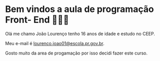 # Bem vindos a aula de programação Front- End 🧙🏿‍♂️
Olá me chamo João Lourenço tenho 16 anos de idade e estudo no CEEP.

Meu e-mail é lourenco.joao01@escola.pr.gov.br.

Gosto muito da area de progamação por isso decidi fazer este curso.
